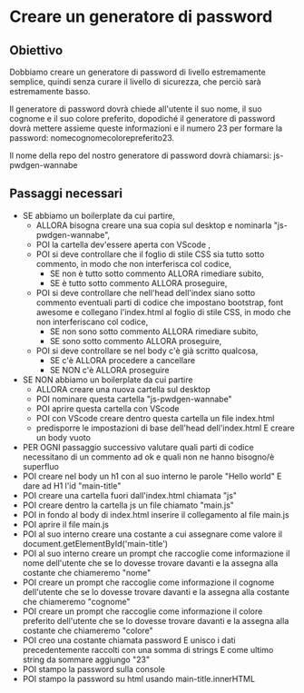 # Creare un generatore di password

## Obiettivo

Dobbiamo creare un generatore di password di livello estremamente semplice, quindi senza curare il livello di sicurezza, che perciò sarà estremamente basso.

Il generatore di password dovrà chiede all'utente il suo nome, il suo cognome e il suo colore preferito, dopodiché il generatore di password dovrà mettere assieme queste informazioni e il numero 23 per formare la password: nomecognomecolorepreferito23.

Il nome della repo del nostro generatore di password dovrà chiamarsi: js-pwdgen-wannabe

## Passaggi necessari

- SE abbiamo un boilerplate da cui partire,
  - ALLORA bisogna creare una sua copia sul desktop e nominarla "js-pwdgen-wannabe",
  - POI la cartella dev'essere aperta con VScode ,
  - POI si deve controllare che il foglio di stile CSS sia tutto sotto commento, in modo che non interferisca col codice,
    - SE non è tutto sotto commento ALLORA rimediare subito,
    - SE è tutto sotto commento ALLORA proseguire,
  - POI si deve controllare che nell'head dell'index siano sotto commento eventuali parti di codice che impostano bootstrap, font awesome e collegano l'index.html al foglio di stile CSS, in modo che non interferiscano col codice,
    - SE non sono sotto commento ALLORA rimediare subito,
    - SE sono sotto commento ALLORA proseguire,
  - POI si deve controllare se nel body c'è già scritto qualcosa,
    - SE c'è ALLORA procedere a cancellare
    - SE NON c'è ALLORA proseguire
- SE NON abbiamo un boilerplate da cui partire
  - ALLORA creare una nuova cartella sul desktop
  - POI nominare questa cartella "js-pwdgen-wannabe"
  - POI aprire questa cartella con VScode
  - POI con VScode creare dentro questa cartella un file index.html
  - predisporre le impostazioni di base dell'head dell'index.html E creare un body vuoto
- PER OGNI passaggio successivo valutare quali parti di codice necessitano di un commento ad ok e quali non ne hanno bisogno/è superfluo
- POI creare nel body un h1 con al suo interno le parole "Hello world" E dare ad H1 l'id "main-title"
- POI creare una cartella fuori dall'index.html chiamata "js"
- POI creare dentro la cartella js un file chiamato "main.js"
- POI in fondo al body di index.html inserire il collegamento al file main.js
- POI aprire il file main.js
- POI al suo interno creare una costante a cui assegnare come valore il document.getElementById('main-title')
- POI al suo interno creare un prompt che raccoglie come informazione il nome dell'utente che se lo dovesse trovare davanti e la assegna alla costante che chiameremo "nome"
- POI creare un prompt che raccoglie come informazione il cognome dell'utente che se lo dovesse trovare davanti e la assegna alla costante che chiameremo "cognome"
- POI creare un prompt che raccoglie come informazione il colore preferito dell'utente che se lo dovesse trovare davanti e la assegna alla costante che chiameremo "colore"
- POI creo una costante chiamata password E unisco i dati precedentemente raccolti con una somma di strings E come ultimo string da sommare aggiungo "23"
- POI stampo la password sulla console
- POI stampo la password su html usando main-title.innerHTML
